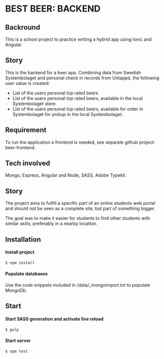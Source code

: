 
# BEST BEER: BACKEND

## Backround

This is a school project to practice writing a hybrid app using Ionic and Angular.

## Story

This is the backend for a beer app. Combining data from Swedish Systembolaget and personal check in records from Untappd, the following user value is created:

- List of the users personal top rated beers
- List of the users personal top rated beers, available in the local Systembolaget store.
- List of the users personal top rated beers, available for order in Systembolaget for pickup in the local Systembolaget.

## Requirement

To run the application a frontend is needed, see separate github project: beer-frontend.


## Tech involved

Mongo, Express, Angular and Node, SASS, Adobe Typekit. 


## Story

The project aims to fulfill a specific part of an online students web portal and should not be seen as a complete site, but part of something bigger.

The goal was to make it easier for students to find other students with similar skills, preferably in a nearby location.


## Installation

#### Install project

```shell
$ npm install
```

#### Populate databases

Use the code snippets included in /data/_mongoimport.txt to populate MongoDb.

## Start

#### Start SASS generation and activate live reload

```shell
$ gulp
```

#### Start server

```shell
$ npm test
```




